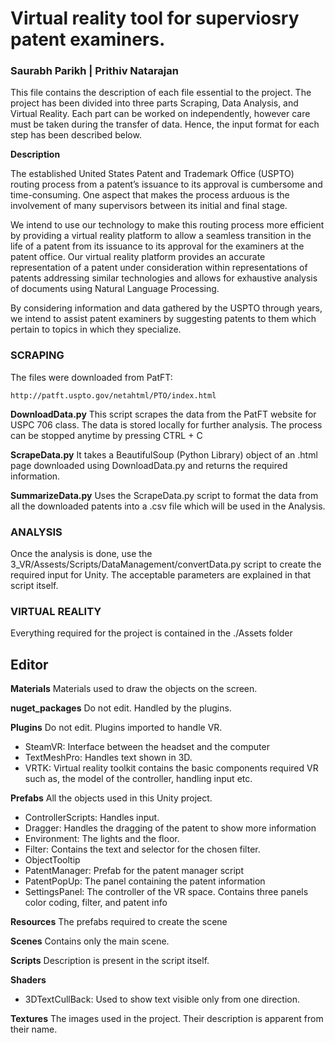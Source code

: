 # Virtual reality tool for superviosry patent examiners.
### Saurabh Parikh | Prithiv Natarajan

This file contains the description of each file essential to the project.
The project has been divided into three parts Scraping, Data Analysis,
and Virtual Reality. Each part can be worked on independently, however
care must be taken during the transfer of data. Hence, the input format
for each step has been described below.

**Description**

The established United States Patent and Trademark Office (USPTO) routing 
process from a patent’s issuance to its approval is cumbersome and 
time-consuming. One aspect that makes the process arduous is the involvement
of many supervisors between its initial and final stage. 

We intend to use our technology to make this routing process more efficient
by providing a virtual reality platform to allow a seamless transition in 
the life of a patent from its issuance to its approval for the examiners at
the patent office. Our virtual reality platform provides an accurate
representation of a patent under consideration within representations of
patents addressing similar technologies and allows for exhaustive analysis
of documents using Natural Language Processing.

By considering information and data gathered by the USPTO through years, 
we intend to assist patent examiners by suggesting patents to them which
pertain to topics in which they specialize.

### SCRAPING

The files were downloaded from PatFT:
	
	http://patft.uspto.gov/netahtml/PTO/index.html

**DownloadData.py**
	This script scrapes the data from the PatFT website for USPC 706
	class. The data is stored locally for further analysis.
	The process can be stopped anytime by pressing CTRL + C

**ScrapeData.py**
	It takes a BeautifulSoup (Python Library) object of an .html page
	downloaded using DownloadData.py and returns the required information.

**SummarizeData.py**
	Uses the ScrapeData.py script to format the data from all the 
	downloaded patents into a .csv file which will be used in the Analysis.

### ANALYSIS

Once the analysis is done, use the 3_VR/Assests/Scripts/DataManagement/convertData.py
script to create the required input for Unity. The acceptable parameters are explained
in that script itself.

### VIRTUAL REALITY

Everything required for the project is contained in the ./Assets folder

**Editor**
---

**Materials**
Materials used to draw the objects on the screen.

**nuget_packages**
Do not edit. Handled by the plugins.

**Plugins**
Do not edit. Plugins imported to handle VR.
* SteamVR: Interface between the headset and the computer
* TextMeshPro: Handles text shown in 3D.
* VRTK: Virtual reality toolkit contains the basic components required
  VR such as, the model of the controller, handling input etc.

**Prefabs**
All the objects used in this Unity project.
* ControllerScripts: Handles input.
* Dragger: Handles the dragging of the patent to show more information
* Environment: The lights and the floor.
* Filter: Contains the text and selector for the chosen filter.
* ObjectTooltip
* PatentManager: Prefab for the patent manager script
* PatentPopUp: The panel containing the patent information
* SettingsPanel: The controller of the VR space. Contains three panels
  color coding, filter, and patent info

**Resources**
The prefabs required to create the scene

**Scenes**
Contains only the main scene.

**Scripts**
Description is present in the script itself.

**Shaders**
* 3DTextCullBack: Used to show text visible only from one direction.

**Textures**
The images used in the project. Their description is apparent from
their name.


